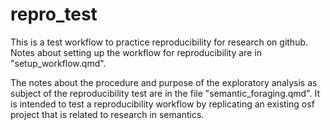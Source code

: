 # repro_test

This is a test workflow to practice reproducibility for research on github.
Notes about setting up the workflow for reproducibility are in "setup_workflow.qmd". 

The notes about the procedure and purpose of the exploratory analysis as subject of the reproducibility test are in the file "semantic_foraging.qmd". It is intended to test a reproducibility workflow by replicating an existing osf project that is related to research in semantics.



